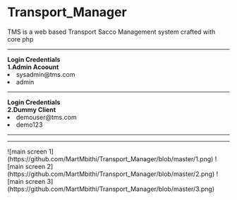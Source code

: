 # Transport_Manager
TMS is a web based Transport Sacco Management system crafted with core php

<hr>
<b>Login Credentials</b><br>
<b> 1.Admin Acoount</b>
<li>sysadmin@tms.com</li>
<li>admin</li>

<hr>
<b>Login Credentials</b><br>
<b> 2.Dummy Client</b>
<li>demouser@tms.com</li>
<li>demo123</li>
<hr>
<hr>
![main screen 1](https://github.com/MartMbithi/Transport_Manager/blob/master/1.png)
![main screen 2](https://github.com/MartMbithi/Transport_Manager/blob/master/2.png)
![main screen 3](https://github.com/MartMbithi/Transport_Manager/blob/master/3.png)
